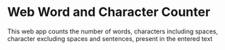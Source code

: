 # Web Word and Character Counter

This web app counts the number of words, characters including spaces, character excluding spaces and sentences, present in the entered text
